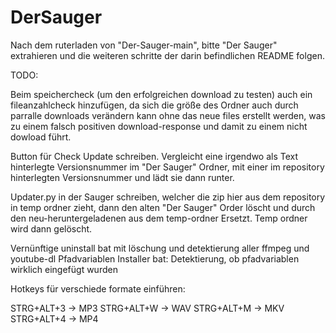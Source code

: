 # DerSauger

Nach dem ruterladen von "Der-Sauger-main", bitte "Der Sauger" extrahieren und die weiteren schritte der darin befindlichen README folgen. 


TODO:

Beim speichercheck (um den erfolgreichen download zu testen) auch ein fileanzahlcheck hinzufügen, da sich die größe des Ordner auch durch parralle downloads verändern kann
ohne das neue files erstellt werden, was zu einem falsch positiven download-response und damit zu einem nicht dowload führt.


Button für Check Update schreiben.
Vergleicht eine irgendwo als Text hinterlegte Versionsnummer im "Der Sauger" Ordner, mit einer im repository hinterlegten Versionsnummer und lädt sie dann runter.


Updater.py in der Sauger schreiben, welcher die zip hier aus dem repository in temp ordner zieht, dann den alten "Der Sauger" Order löscht und durch den neu-heruntergeladenen aus dem temp-ordner Ersetzt. Temp ordner wird dann gelöscht.


Vernünftige uninstall bat mit löschung und detektierung aller ffmpeg und youtube-dl Pfadvariablen
Installer bat: Detektierung, ob pfadvariablen wirklich eingefügt wurden



Hotkeys für verschiede formate einführen:

STRG+ALT+3 -> MP3
STRG+ALT+W -> WAV
STRG+ALT+M -> MKV
STRG+ALT+4 -> MP4

